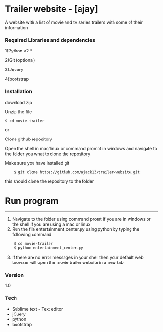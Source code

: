 # Trailer website - [ajay]

A  website with a list of movie and tv series trailers with some of their information

### Required Libraries and dependencies
1)Python v2.*

2)Git (optional)

3)Jquery

4)bootstrap
### Installation

download zip	

Unzip the file 
```sh
$ cd movie-trailer
```
or
    
Clone github repository
	
Open the shell in mac/linux or command prompt in windows and navigate to the folder you wnat to clone the repository
	
Make sure you have installed git
	
```sh
	$ git clone https://github.com/ajack13/trailer-website.git
```
this should clone the repository to the folder

# Run program
---------------------------------------------------
1)	Navigate to the folder using command promt if you are in windows or the shell if you are using a mac or linux
2)	Run the file entertainment_center.py using python by typing the following command 

```sh
    $ cd movie-trailer
	$ python entertainment_center.py
```

3)	If there are no error messages in your shell then your default web browser will open the movie trailer website in a new tab

### Version
1.0

### Tech
* Sublime text - Text editor 
* jQuery 
* python
* bootstrap

